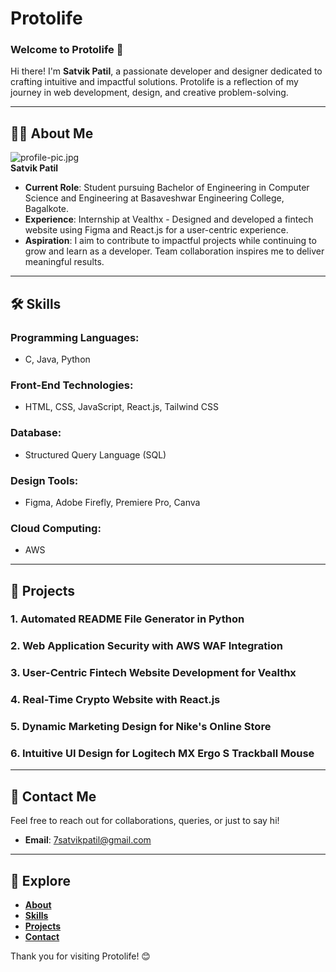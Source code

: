 # Protolife

### Welcome to Protolife 🚀  
Hi there! I'm **Satvik Patil**, a passionate developer and designer dedicated to crafting intuitive and impactful solutions. Protolife is a reflection of my journey in web development, design, and creative problem-solving.

---

## 🧑‍💻 About Me  
![profile-pic.jpg](#)  
**Satvik Patil**  
- **Current Role**: Student pursuing Bachelor of Engineering in Computer Science and Engineering at Basaveshwar Engineering College, Bagalkote.  
- **Experience**: Internship at Vealthx - Designed and developed a fintech website using Figma and React.js for a user-centric experience.  
- **Aspiration**: I aim to contribute to impactful projects while continuing to grow and learn as a developer. Team collaboration inspires me to deliver meaningful results.  

---

## 🛠️ Skills  

### Programming Languages:  
- C, Java, Python  

### Front-End Technologies:  
- HTML, CSS, JavaScript, React.js, Tailwind CSS  

### Database:  
- Structured Query Language (SQL)  

### Design Tools:  
- Figma, Adobe Firefly, Premiere Pro, Canva  

### Cloud Computing:  
- AWS  

---

## 📂 Projects  

### 1. **Automated README File Generator in Python**  

### 2. **Web Application Security with AWS WAF Integration**  

### 3. **User-Centric Fintech Website Development for Vealthx**  

### 4. **Real-Time Crypto Website with React.js**  

### 5. **Dynamic Marketing Design for Nike's Online Store**  

### 6. **Intuitive UI Design for Logitech MX Ergo S Trackball Mouse**  

---

## 📧 Contact Me  
Feel free to reach out for collaborations, queries, or just to say hi!  

- **Email**: 7satvikpatil@gmail.com  

---

## 🌟 Explore  
- **[About](#)**  
- **[Skills](#)**  
- **[Projects](#)**  
- **[Contact](#)**  

Thank you for visiting Protolife! 😊  
